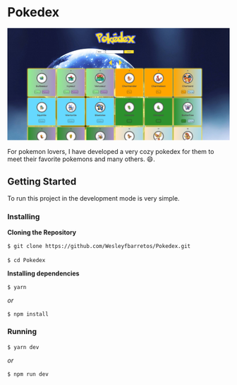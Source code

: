 # Pokedex

![Preview-Screens](https://github.com/Wesleyfbarretos/Pokedex/blob/main/src/images/Dex-print.png)

For pokemon lovers, I have developed a very cozy pokedex for them to meet their favorite pokemons and many others. 😄.

## Getting Started

To run this project in the development mode is very simple.

### Installing

**Cloning the Repository**

```
$ git clone https://github.com/Wesleyfbarretos/Pokedex.git

$ cd Pokedex
```

**Installing dependencies**

```
$ yarn
```

_or_

```
$ npm install
```

### Running

```
$ yarn dev
```

_or_

```
$ npm run dev
```
